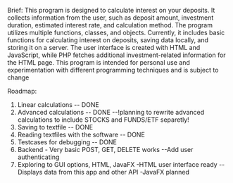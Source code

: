 Brief: This program is designed to calculate interest on your deposits. It collects information from the user, such as deposit amount, investment duration, estimated interest rate, and calculation method. The program utilizes multiple functions, classes, and objects. 
Currently, it includes basic functions for calculating interest on deposits, saving data locally, and storing it on a server. 
The user interface is created with HTML and JavaScript, while PHP fetches additional investment-related information for the HTML page.
This program is intended for personal use and experimentation with different programming techniques and is subject to change

Roadmap:
1. Linear calculations -- DONE
2. Advanced calculations -- DONE
    --!planning to rewrite advanced calculations to include STOCKS and FUNDS/ETF separetly!
3. Saving to textfile -- DONE
4. Reading textfiles with the software -- DONE
5. Testcases for debugging -- DONE
6. Backend - Very basic POST, GET, DELETE works
    --Add user authenticating
7. Exploring to GUI options, HTML, JavaFX
    -HTML user interface ready -- Displays data from this app and other API
    -JavaFX planned




